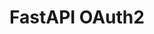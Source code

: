 ---
layout: home
sidebar: false

title: FastAPI OAuth2
titleTemplate: OAuth2 authentication with support for several identity providers

hero:
  name: FastAPI OAuth2
  text: OAuth2 has never been that simple
  tagline: Easy to integrate OAuth2 authentication with support for several identity providers.
  image:
    src: /logo.png
    alt: PySnippet
  actions:
    - theme: brand
      text: Get Started
      link: /integration/
    - theme: alt
      text: View on GitHub
      link: https://github.com/pysnippet/fastapi-oauth2

features:
  - icon: 🛠️
    title: Free and open source
    details: Dive into our OSS initiative, which not only grants complete access to the source code but also welcomes your contributions.
  - icon: 🧩
    title: Easy to integrate
    details: Incorporate FastAPI OAuth2 into your existing projects with its straightforward integration process, saving you time.
  - icon: ⚡
    title: Compatible with FastAPI 0.68.1+
    details: The package is fully compatible with FastAPI v0.68.1 and above, ensuring smooth operation and integration with your application.
  - icon: ⚙️
    title: Configurable Workflows
    details: Customize authentication processes to align perfectly with your application's specific needs, ensuring flexibility and precision.
---